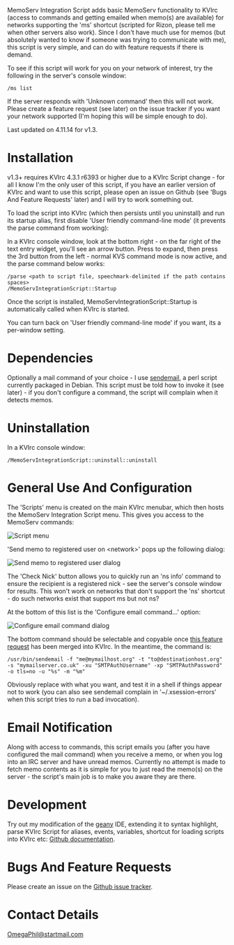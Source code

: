 MemoServ Integration Script adds basic MemoServ functionality to KVIrc (access to commands and getting emailed when memo(s) are available) for networks supporting the 'ms' shortcut (scripted for Rizon, please tell me when other servers also work). Since I don't have much use for memos (but absolutely wanted to know if someone was trying to communicate with me), this script is very simple, and can do with feature requests if there is demand.

To see if this script will work for you on your network of interest, try the following in the server's console window:

    /ms list

If the server responds with 'Unknown command' then this will not work. Please create a feature request (see later) on the issue tracker if you want your network supported (I'm hoping this will be simple enough to do).

Last updated on 4.11.14 for v1.3.


Installation
============

v1.3+ requires KVIrc 4.3.1 r6393 or higher due to a KVIrc Script change - for all I know I'm the only user of this script, if you have an earlier version of KVIrc and want to use this script, please open an issue on Github (see 'Bugs And Feature Requests' later) and I will try to work something out.

To load the script into KVIrc (which then persists until you uninstall) and run its startup alias, first disable 'User friendly command-line mode' (it prevents the parse command from working):

In a KVIrc console window, look at the bottom right - on the far right of the text entry widget, you'll see an arrow button. Press to expand, then press the 3rd button from the left - normal KVS command mode is now active, and the parse command below works:

    /parse <path to script file, speechmark-delimited if the path contains spaces>
    /MemoServIntegrationScript::Startup

Once the script is installed, MemoServIntegrationScript::Startup is automatically called when KVIrc is started.

You can turn back on 'User friendly command-line mode' if you want, its a per-window setting.


Dependencies
============

Optionally a mail command of your choice - I use [sendemail](http://caspian.dotconf.net/menu/Software/SendEmail/), a perl script currently packaged in Debian. This script must be told how to invoke it (see later) - if you don't configure a command, the script will complain when it detects memos.


Uninstallation
==============

In a KVIrc console window:

    /MemoServIntegrationScript::uninstall::uninstall


General Use And Configuration
=============================

The 'Scripts' menu is created on the main KVIrc menubar, which then hosts the MemoServ Integration Script menu. This gives you access to the MemoServ commands:

![Script menu](https://f92fac806bf10a96c0b8-8a0a46e5f1a5cc9854958bc3503f0f88.ssl.cf1.rackcdn.com/media_entries/7436/script-menu.png)

'Send memo to registered user on <network\>' pops up the following dialog:

![Send memo to registered user dialog](https://f92fac806bf10a96c0b8-8a0a46e5f1a5cc9854958bc3503f0f88.ssl.cf1.rackcdn.com/media_entries/7438/send-memo-to-registered-user-dialog.png)

The 'Check Nick' button allows you to quickly run an 'ns info' command to ensure the recipient is a registered nick - see the server's console window for results. This won't work on networks that don't support the 'ns' shortcut - do such networks exist that support ms but not ns?

At the bottom of this list is the 'Configure email command...' option:

![Configure email command dialog](https://f92fac806bf10a96c0b8-8a0a46e5f1a5cc9854958bc3503f0f88.ssl.cf1.rackcdn.com/media_entries/7437/configure-email-command-dialog.png)

The bottom command should be selectable and copyable once [this feature request](https://svn.kvirc.de/kvirc/ticket/1468) has been merged into KVIrc. In the meantime, the command is:

    /usr/bin/sendemail -f "me@mymailhost.org" -t "to@destinationhost.org" -s "mymailserver.co.uk" -xu "SMTPAuthUsername" -xp "SMTPAuthPassword" -o tls=no -u "%s" -m "%m"

Obviously replace with what you want, and test it in a shell if things appear not to work (you can also see sendemail complain in '~/.xsession-errors' when this script tries to run a bad invocation).


Email Notification
==================

Along with access to commands, this script emails you (after you have configured the mail command) when you receive a memo, or when you log into an IRC server and have unread memos. Currently no attempt is made to fetch memo contents as it is simple for you to just read the memo(s) on the server - the script's main job is to make you aware they are there.


Development
===========

Try out my modification of the [geany](http://www.geany.org/) IDE, extending it to syntax highlight, parse KVIrc Script for aliases, events, variables, shortcut for loading scripts into KVIrc etc: [Github documentation](https://github.com/OmegaPhil/geany-kvircscript/wiki/README---KVIrc-Script-Integration).


Bugs And Feature Requests
=========================

Please create an issue on the [Github issue tracker](https://github.com/OmegaPhil/kvirc-memoserv-integration-script/issues).


Contact Details
===============

OmegaPhil@startmail.com
